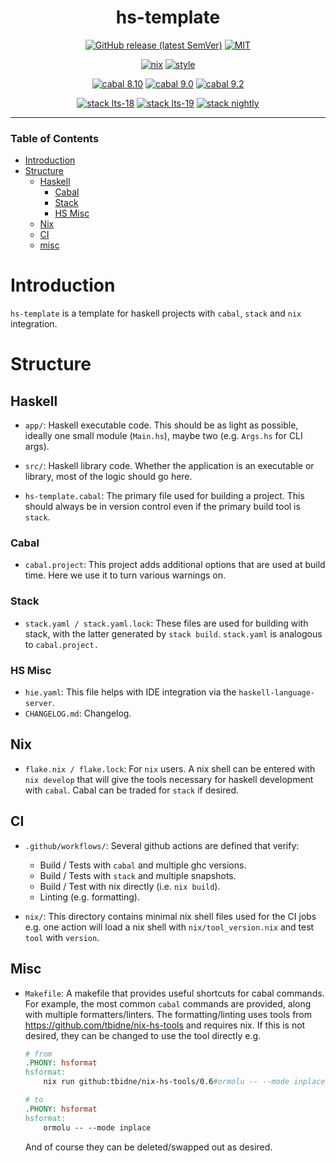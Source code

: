 <div align="center">

# hs-template

[![GitHub release (latest SemVer)](https://img.shields.io/github/v/release/tbidne/hs-template?include_prereleases&sort=semver)](https://github.com/tbidne/hs-template/releases/)
[![MIT](https://img.shields.io/github/license/tbidne/hs-template?color=blue)](https://opensource.org/licenses/MIT)

[![nix](https://img.shields.io/github/workflow/status/tbidne/hs-template/nix/main?label=nix%209.2&&logo=nixos&logoColor=85c5e7&labelColor=2f353c)](https://github.com/tbidne/hs-template/actions/workflows/nix_ci.yaml)
[![style](https://img.shields.io/github/workflow/status/tbidne/hs-template/style/main?label=style&logoColor=white&labelColor=2f353c)](https://github.com/tbidne/hs-template/actions/workflows/style_ci.yaml)

[![cabal 8.10](https://img.shields.io/github/workflow/status/tbidne/hs-template/cabal_8-10/main?label=8.10&logo=haskell&logoColor=655889&labelColor=2f353c)](https://github.com/tbidne/hs-template/actions/workflows/cabal_8-10.yaml)
[![cabal 9.0](https://img.shields.io/github/workflow/status/tbidne/hs-template/cabal_9-0/main?label=9.0&logo=haskell&logoColor=655889&labelColor=2f353c)](https://github.com/tbidne/hs-template/actions/workflows/cabal_9-0.yaml)
[![cabal 9.2](https://img.shields.io/github/workflow/status/tbidne/hs-template/cabal_9-2/main?label=9.2&logo=haskell&logoColor=655889&labelColor=2f353c)](https://github.com/tbidne/hs-template/actions/workflows/cabal_9-2.yaml)

[![stack lts-18](https://img.shields.io/github/workflow/status/tbidne/hs-template/stack_lts-18/main?label=stack%20lts-18&logoColor=white&labelColor=2f353c)](https://github.com/tbidne/hs-template/actions/workflows/stack_lts-18.yaml)
[![stack lts-19](https://img.shields.io/github/workflow/status/tbidne/hs-template/stack_lts-19/main?label=stack%20lts-19&logoColor=white&labelColor=2f353c)](https://github.com/tbidne/hs-template/actions/workflows/stack_lts-19.yaml)
[![stack nightly](https://img.shields.io/github/workflow/status/tbidne/hs-template/stack_nightly/main?label=stack%20nightly&logoColor=white&labelColor=2f353c)](https://github.com/tbidne/hs-template/actions/workflows/stack_nightly.yaml)

</div>

---

### Table of Contents
- [Introduction](#introduction)
- [Structure](#structure)
  - [Haskell](#haskell)
    - [Cabal](#cabal)
    - [Stack](#stack)
    - [HS Misc](#hs-misc)
  - [Nix](#nix)
  - [CI](#ci)
  - [misc](#misc)

# Introduction

`hs-template` is a template for haskell projects with `cabal`, `stack` and `nix` integration.

# Structure

## Haskell

* `app/`: Haskell executable code. This should be as light as possible, ideally one small module (`Main.hs`), maybe two (e.g. `Args.hs` for CLI args).
* `src/`: Haskell library code. Whether the application is an executable or library, most of the logic should go here.

* `hs-template.cabal`: The primary file used for building a project. This should always be in version control even if the primary build tool is `stack`.

### Cabal

* `cabal.project`: This project adds additional options that are used at build time. Here we use it to turn various warnings on.

### Stack

* `stack.yaml / stack.yaml.lock`: These files are used for building with stack, with the latter generated by `stack build`. `stack.yaml` is analogous to `cabal.project.`

### HS Misc

* `hie.yaml`: This file helps with IDE integration via the `haskell-language-server`.
* `CHANGELOG.md`: Changelog.

## Nix

* `flake.nix / flake.lock`: For `nix` users. A nix shell can be entered with `nix develop` that will give the tools necessary for haskell development with `cabal`. Cabal can be traded for `stack` if desired.

## CI

* `.github/workflows/`: Several github actions are defined that verify:
  * Build / Tests with `cabal` and multiple ghc versions.
  * Build / Tests with `stack` and multiple snapshots.
  * Build / Test with nix directly (i.e. `nix build`).
  * Linting (e.g. formatting).

* `nix/`: This directory contains minimal nix shell files used for the CI jobs e.g. one action will load a nix shell with `nix/tool_version.nix` and test `tool` with `version`.

## Misc

* `Makefile`: A makefile that provides useful shortcuts for cabal commands. For example, the most common `cabal` commands are provided, along with multiple formatters/linters. The formatting/linting uses tools from https://github.com/tbidne/nix-hs-tools and requires nix. If this is not desired, they can be changed to use the tool directly e.g.

    ```Makefile
    # from
    .PHONY: hsformat
    hsformat:
    	nix run github:tbidne/nix-hs-tools/0.6#ormolu -- --mode inplace

    # to
    .PHONY: hsformat
    hsformat:
    	ormolu -- --mode inplace
    ```

    And of course they can be deleted/swapped out as desired.